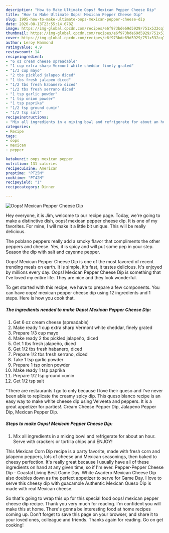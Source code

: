 ```yaml
---
description: "How to Make Ultimate Oops! Mexican Pepper Cheese Dip"
title: "How to Make Ultimate Oops! Mexican Pepper Cheese Dip"
slug: 1995-how-to-make-ultimate-oops-mexican-pepper-cheese-dip
date: 2020-08-13T23:55:14.678Z
image: https://img-global.cpcdn.com/recipes/e6f973bde69d5929/751x532cq70/oops-mexican-pepper-cheese-dip-recipe-main-photo.jpg
thumbnail: https://img-global.cpcdn.com/recipes/e6f973bde69d5929/751x532cq70/oops-mexican-pepper-cheese-dip-recipe-main-photo.jpg
cover: https://img-global.cpcdn.com/recipes/e6f973bde69d5929/751x532cq70/oops-mexican-pepper-cheese-dip-recipe-main-photo.jpg
author: Leroy Hammond
ratingvalue: 4.9
reviewcount: 14
recipeingredient:
- "6 oz cream cheese spreadable"
- "1 cup extra sharp Vermont white cheddar finely grated"
- "1/3 cup mayo"
- "2 tbs pickled jalapeo diced"
- "1 tbs fresh jalapeo diced"
- "1/2 tbs fresh habanero diced"
- "1/2 tbs fresh serrano diced"
- "1 tsp garlic powder"
- "1 tsp onion powder"
- "1 tsp paprika"
- "1/2 tsp ground cumin"
- "1/2 tsp salt"
recipeinstructions:
- "Mix all ingredients in a mixing bowl and refrigerate for about an hour. Serve with crackers or tortilla chips and ENJOY!"
categories:
- Recipe
tags:
- oops
- mexican
- pepper

katakunci: oops mexican pepper 
nutrition: 131 calories
recipecuisine: American
preptime: "PT25M"
cooktime: "PT42M"
recipeyield: "1"
recipecategory: Dinner

---
```



![Oops! Mexican Pepper Cheese Dip](https://img-global.cpcdn.com/recipes/e6f973bde69d5929/751x532cq70/oops-mexican-pepper-cheese-dip-recipe-main-photo.jpg)

Hey everyone, it is Jim, welcome to our recipe page. Today, we're going to make a distinctive dish, oops! mexican pepper cheese dip. It is one of my favorites. For mine, I will make it a little bit unique. This will be really delicious.

The poblano peppers really add a smoky flavor that compliments the other peppers and cheese. Yes, it is spicy and will put some pep in your step. Season the dip with salt and cayenne pepper.

Oops! Mexican Pepper Cheese Dip is one of the most favored of recent trending meals on earth. It is simple, it's fast, it tastes delicious. It's enjoyed by millions every day. Oops! Mexican Pepper Cheese Dip is something that I've loved my entire life. They are nice and they look wonderful.


To get started with this recipe, we have to prepare a few components. You can have oops! mexican pepper cheese dip using 12 ingredients and 1 steps. Here is how you cook that.

<!--inarticleads1-->

##### The ingredients needed to make Oops! Mexican Pepper Cheese Dip:

1. Get 6 oz cream cheese (spreadable)
1. Make ready 1 cup extra sharp Vermont white cheddar, finely grated
1. Prepare 1/3 cup mayo
1. Make ready 2 tbs pickled jalapeño, diced
1. Get 1 tbs fresh jalapeño, diced
1. Get 1/2 tbs fresh habanero, diced
1. Prepare 1/2 tbs fresh serrano, diced
1. Take 1 tsp garlic powder
1. Prepare 1 tsp onion powder
1. Make ready 1 tsp paprika
1. Prepare 1/2 tsp ground cumin
1. Get 1/2 tsp salt


&#34;There are restaurants I go to only because I love their queso and I&#39;ve never been able to replicate the creamy spicy dip. This queso blanco recipe is an easy way to make white cheese dip using Velveeta and peppers. It is a great appetizer for parties!. Cream Cheese Pepper Dip, Jalapeno Pepper Dip, Mexican Pepper Dip. 

<!--inarticleads2-->

##### Steps to make Oops! Mexican Pepper Cheese Dip:

1. Mix all ingredients in a mixing bowl and refrigerate for about an hour. Serve with crackers or tortilla chips and ENJOY!


This Mexican Corn Dip recipe is a party favorite, made with fresh corn and jalapeno peppers, lots of cheese and Mexican seasonings, then baked to cheesy perfection. It&#39;s really great because I usually have all of these ingredients on hand at any given time, so if I&#39;m ever. Pepper-Pepper Cheese Dip - Coastal Living Best Game Day. White Asadero Mexican Cheese Dip also doubles down as the perfect appetizer to serve for Game Day. I love to serve this cheesy dip with guacamole Authentic Mexican Queso Dip is made with real Mexican cheese. 

So that's going to wrap this up for this special food oops! mexican pepper cheese dip recipe. Thank you very much for reading. I'm confident you will make this at home. There's gonna be interesting food at home recipes coming up. Don't forget to save this page on your browser, and share it to your loved ones, colleague and friends. Thanks again for reading. Go on get cooking!
